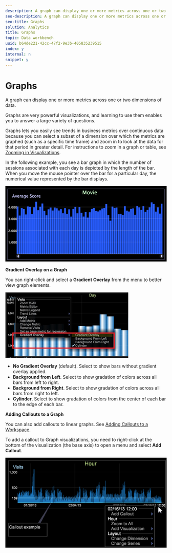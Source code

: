 ```yaml
---
description: A graph can display one or more metrics across one or two dimensions of data.
seo-description: A graph can display one or more metrics across one or two dimensions of data.
seo-title: Graphs
solution: Analytics
title: Graphs
topic: Data workbench
uuid: b64de221-42cc-47f2-9e3b-405835239515
index: y
internal: n
snippet: y
---
```


# Graphs

A graph can display one or more metrics across one or two dimensions of data.

 Graphs are very powerful visualizations, and learning to use them enables you to answer a large variety of questions.

Graphs lets you easily see trends in business metrics over continuous data because you can select a subset of a dimension over which the metrics are graphed (such as a specific time frame) and zoom in to look at the data for that period in greater detail. For instructions to zoom in a graph or table, see [Zooming in Visualizations](../../../data-workbench-client/c-vis/c-zoom-vis.md#concept_7E33670BB5344F78A316F1A84CC20530).

In the following example, you see a bar graph in which the number of sessions associated with each day is depicted by the length of the bar. When you move the mouse pointer over the bar for a particular day, the numerical value represented by the bar displays.

![](assets/vis_Graph.png)

**Gradient Overlay on a Graph**

You can right-click and select a **Gradient Overlay** from the menu to better view graph elements.

![](assets/6_51_gradient_graph.png)

* **No Gradient Overlay** (default). Select to show bars without gradient overlay applied. 
* **Background from Left**. Select to show gradation of colors across all bars from left to right. 
* **Background from Right**. Select to show gradation of colors across all bars from right to left. 
* **Cylinder**. Select to show gradation of colors from the center of each bar to the edge of each bar.

**Adding Callouts to a Graph**

You can also add callouts to linear graphs. See [Adding Callouts to a Workspace](../../../data-workbench-client/c-vis/c-call-wkspc.md#concept_212B09E763044D938987B4A9C658ADC0).

To add a callout to Graph visualizations, you need to right-click at the bottom of the visualization (the base axis) to open a menu and select **Add Callout**.

![](assets/visualization_callout_linegraph.png)

